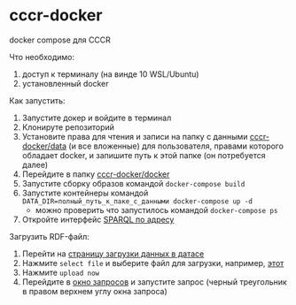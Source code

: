 # cccr-docker
docker compose для CCCR

Что необходимо:
1. доступ к терминалу (на винде 10 WSL/Ubuntu)
1. установленный docker

Как запустить:
1. Запустите докер и войдите в терминал
1. Клонируте репозиторий
1. Установите права для чтения и записи на папку с данными [cccr-docker/data](https://github.com/kontur32/cccr-docker/tree/main/data) (и все вложенные) для пользователя, правами которого обладает docker, и запишите путь к этой папке (он потребуется далее)
1. Перейдите в папку [cccr-docker/docker](https://github.com/kontur32/cccr-docker/tree/main/docker)
1. Запустите сборку образов командой `docker-compose build`
1. Запустите контейнеры командой `DATA_DIR=полный_путь_к_паке_с_данными docker-compose up -d`
    - можно проверить что запустилось командой `docker-compose ps`
1. Откройте интерфейс [SPARQL по адресу](http://localhost:3030/)

Загрузить RDF-файл:
1. Перейти на [страницу загрузки данных в датасе](http://localhost:3030/#/dataset/ds/upload)
1. Нажмите `select file` и выберите файл для загрузки, например, [этот](https://github.com/kontur32/cccr-docker/blob/main/data/example/reestr-klassov-shkoli.rdf)
1. Нажмите `upload now`
1. Перейдите в [окно запросов](http://localhost:3030/#/dataset/ds/query) и запустите запрос (черный треугольник в правом верхнем углу окна запроса)

